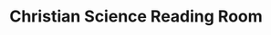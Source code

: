 ---
title: "Christian Science Reading Room"
url: /salem/christian-science-reading-room/
shop: books
---